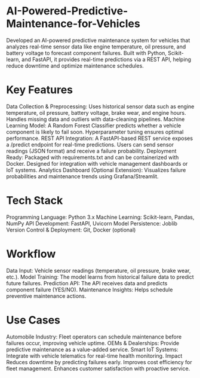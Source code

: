 # AI-Powered-Predictive-Maintenance-for-Vehicles
Developed an AI-powered predictive maintenance system for vehicles that analyzes real-time sensor data like engine temperature, oil pressure, and battery voltage to forecast component failures. Built with Python, Scikit-learn, and FastAPI, it provides real-time predictions via a REST API, helping reduce downtime and optimize maintenance schedules.
# Key Features
Data Collection & Preprocessing:
Uses historical sensor data such as engine temperature, oil pressure, battery voltage, brake wear, and engine hours.
Handles missing data and outliers with data-cleaning pipelines.
Machine Learning Model:
A Random Forest Classifier predicts whether a vehicle component is likely to fail soon.
Hyperparameter tuning ensures optimal performance.
REST API Integration:
A FastAPI-based REST service exposes a /predict endpoint for real-time predictions.
Users can send sensor readings (JSON format) and receive a failure probability.
Deployment Ready:
Packaged with requirements.txt and can be containerized with Docker.
Designed for integration with vehicle management dashboards or IoT systems.
Analytics Dashboard (Optional Extension):
Visualizes failure probabilities and maintenance trends using Grafana/Streamlit.

# Tech Stack
Programming Language: Python 3.x
Machine Learning: Scikit-learn, Pandas, NumPy
API Development: FastAPI, Uvicorn
Model Persistence: Joblib
Version Control & Deployment: Git, Docker (optional)

# Workflow
Data Input: Vehicle sensor readings (temperature, oil pressure, brake wear, etc.).
Model Training: The model learns from historical failure data to predict future failures.
Prediction API: The API receives data and predicts component failure (YES/NO).
Maintenance Insights: Helps schedule preventive maintenance actions.

# Use Cases
Automobile Industry:
Fleet operators can schedule maintenance before failures occur, improving vehicle uptime.
OEMs & Dealerships:
Provide predictive maintenance as a value-added service.
Smart IoT Systems:
Integrate with vehicle telematics for real-time health monitoring.
Impact
Reduces downtime by predicting failures early.
Improves cost efficiency for fleet management.
Enhances customer satisfaction with proactive service.
